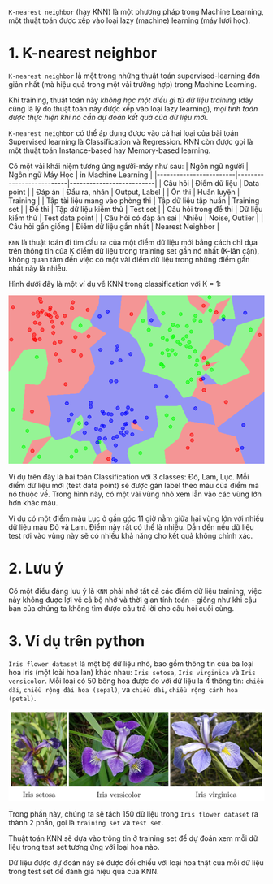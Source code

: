 `K-nearest neighbor` (hay KNN) là một phương pháp trong Machine Learning, một thuật toán được xếp vào loại lazy (machine) learning (máy lười học).
# 1. K-nearest neighbor
`K-nearest neighbor` là một trong những thuật toán supervised-learning đơn giản nhất (mà hiệu quả trong một vài trường hợp) trong Machine Learning.

Khi training, thuật toán này *không học một điều gì từ dữ liệu training* (đây cũng là lý do thuật toán này được xếp vào loại lazy learning), *mọi tính toán được thực hiện khi nó cần dự đoán kết quả của dữ liệu mới*.

`K-nearest neighbor` có thể áp dụng được vào cả hai loại của bài toán Supervised learning là Classification và Regression. KNN còn được gọi là một thuật toán Instance-based hay Memory-based learning.

Có một vài khái niệm tương ứng người-máy như sau:
| Ngôn ngữ người         | Ngôn ngữ Máy Học         | in Machine Learning     |
|------------------------|--------------------------|--------------------------|
| Câu hỏi                | Điểm dữ liệu             | Data point               |
| Đáp án                 | Đầu ra, nhãn             | Output, Label            |
| Ôn thi                 | Huấn luyện               | Training                 |
| Tập tài liệu mang vào phòng thi | Tập dữ liệu tập huấn | Training set            |
| Đề thi                 | Tập dữ liệu kiểm thử     | Test set                 |
| Câu hỏi trong đề thi   | Dữ liệu kiểm thử         | Test data point          |
| Câu hỏi có đáp án sai  | Nhiễu                    | Noise, Outlier           |
| Câu hỏi gần giống      | Điểm dữ liệu gần nhất    | Nearest Neighbor         |

`KNN` là thuật toán đi tìm đầu ra của một điểm dữ liệu mới bằng cách chỉ dựa trên thông tin của K điểm dữ liệu trong training set gần nó nhất (K-lân cận), không quan tâm đến việc có một vài điểm dữ liệu trong những điểm gần nhất này là nhiễu.

Hình dưới đây là một ví dụ về KNN trong classification với K = 1:

![](../imgs/20.png)

Ví dụ trên đây là bài toán Classification với 3 classes: Đỏ, Lam, Lục. Mỗi điểm dữ liệu mới (test data point) sẽ được gán label theo màu của điểm mà nó thuộc về. Trong hình này, có một vài vùng nhỏ xem lẫn vào các vùng lớn hơn khác màu.

Ví dụ có một điểm màu Lục ở gần góc 11 giờ nằm giữa hai vùng lớn với nhiều dữ liệu màu Đỏ và Lam. Điểm này rất có thể là nhiễu. Dẫn đến nếu dữ liệu test rơi vào vùng này sẽ có nhiều khả năng cho kết quả không chính xác.

# 2. Lưu ý
Có một điều đáng lưu ý là `KNN` phải nhớ tất cả các điểm dữ liệu training, việc này không được lợi về cả bộ nhớ và thời gian tính toán - giống như khi cậu bạn của chúng ta không tìm được câu trả lời cho câu hỏi cuối cùng.

# 3. Ví dụ trên python
`Iris flower dataset` là một bộ dữ liệu nhỏ, bao gồm thông tin của ba loại hoa Iris (một loài hoa lan) khác nhau: `Iris setosa`, `Iris virginica` và `Iris versicolor`. Mỗi loại có 50 bông hoa được đo với dữ liệu là 4 thông tin: `chiều dài`, `chiều rộng đài hoa (sepal)`, và `chiều dài`, `chiều rộng cánh hoa (petal)`.

![](../imgs/21.png)

Trong phần này, chúng ta sẽ tách 150 dữ liệu trong `Iris flower dataset` ra thành 2 phần, gọi là `training set` và `test set`. 

Thuật toán KNN sẽ dựa vào trông tin ở training set để dự đoán xem mỗi dữ liệu trong test set tương ứng với loại hoa nào. 

Dữ liệu được dự đoán này sẽ được đối chiếu với loại hoa thật của mỗi dữ liệu trong test set để đánh giá hiệu quả của KNN.